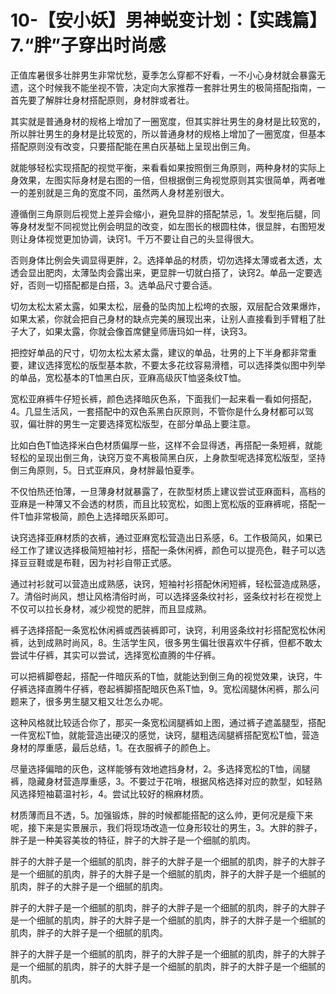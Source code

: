 # 10-【安小妖】男神蜕变计划：【实践篇】7.“胖”子穿出时尚感

正值库暑很多壮胖男生非常忧愁，夏季怎么穿都不好看，一不小心身材就会暴露无遗，这个时候我不能坐视不管，决定向大家推荐一套胖壮男生的极简搭配指南，一首先要了解胖壮身材搭配原则，身材胖或者壮。

其实就是普通身材的规格上增加了一圈宽度，但其实胖壮男生的身材是比较宽的，所以胖壮男生的身材是比较宽的，所以普通身材的规格上增加了一圈宽度，但基本搭配原则没有改变，只要搭配能在黑白灰基础上呈现出倒三角。

就能够轻松实现搭配的视觉平衡，来看看如果按照倒三角原则，两种身材的实际上身效果，左图实际身材是右图的一倍，但根据倒三角视觉原则其实很简单，两者唯一的差别就是三角的宽度不同，虽然两人身材差别很大。

遵循倒三角原则后视觉上差异会缩小，避免显胖的搭配禁忌，1。发型拖后腿，同等身材发型不同视觉比例会明显的改变，如左图长的根圆柱体，很显胖，右图短发则让身体视觉更加协调，诀窍1。千万不要让自己的头显得很大。

否则身体比例会失调显得更胖，2。选择单品的材质，切勿选择太薄或者太透，太透会显出肥肉，太薄坠肉会露出来，更显胖一切就白搭了，诀窍2。单品一定要选好，否则一切搭配都是白搭，3。选单品尺寸要合适。

切勿太松太紧太露，如果太松，层叠的坠肉加上松垮的衣服，双层配合效果爆炸，如果太紧，你就会把自己身材的缺点完美的展现出来，让别人直接看到手臂粗了肚子大了，如果太露，你就会像首席健皇师唐玛如一样，诀窍3。

把控好单品的尺寸，切勿太松太紧太露，建议的单品，壮男的上下半身都非常重要，建议选择宽松的版型基本款，不要太多花纹容易滑稽，可以选择类似图中列举的单品，宽松基本的T恤黑白灰，亚麻高级灰T恤竖条纹T恤。

宽松亚麻裤牛仔短长裤，颜色选择暗灰色系，下面我们一起来看一看如何搭配，4。几显生活风，一套搭配中的双色系黑白灰原则，不管你是什么身材都可以驾驭，偏壮胖的男生一定要选择宽松版型，在部分单品上要注意。

比如白色T恤选择米白色材质偏厚一些，这样不会显得透，再搭配一条短裤，就能轻松的呈现出倒三角，诀窍万变不离极简黑白灰，上身款型呢选择宽松版型，坚持倒三角原则，5。日式亚麻风，身材胖最怕夏季。

不仅怕热还怕薄，一旦薄身材就暴露了，在款型材质上建议尝试亚麻面料，高档的亚麻是一种薄又不会透的材质，而且比较宽松，如图上宽松版的亚麻裤呢，搭配一件T恤非常极简，颜色上选择暗灰系即可。

诀窍选择亚麻材质的衣裤，通过亚麻宽松营造出日系感，6。工作极简风，如果已经工作了建议选择极简短袖衬衫，搭配一条休闲裤，颜色可以提亮色，鞋子可以选择豆豆鞋或是布鞋，因为衬衫自带正式感。

通过衬衫就可以营造出成熟感，诀窍，短袖衬衫搭配休闲短裤，轻松营造成熟感，7。清俗时尚风，想让风格清俗时尚，可以选择竖条纹衬衫，竖条纹衬衫在视觉上不仅可以拉长身材，减少视觉的肥胖，而且显成熟。

裤子选择搭配一条宽松休闲裤或西装裤即可，诀窍，利用竖条纹衬衫搭配宽松休闲裤，达到成熟时尚风，8。生活学生风，很多男生偏壮很喜欢牛仔裤，但都不敢太尝试牛仔裤，其实可以尝试，选择宽松直腾的牛仔裤。

可以把裤脚卷起，搭配一件暗灰系的T恤，就能达到倒三角的视觉效果，诀窍，牛仔裤选择直腾牛仔裤，卷起裤脚搭配暗灰色系T恤，9。宽松阔腿休闲裤，那么问题来了，很多男生腿又粗又壮怎么办呢。

这种风格就比较适合你了，那买一条宽松阔腿裤如上图，通过裤子遮盖腿型，搭配一件宽松T恤，就能营造出硬汉的感觉，诀窍，腿粗选阔腿裤搭配宽松T恤，营造身材的厚重感，最后总结，1。在衣服裤子的颜色上。

尽量选择偏暗的灰色，这样能够有效地遮挡身材，2。多选择宽松的T恤，阔腿裤，隐藏身材营造厚重感，3。不要过于花哨，根据风格选择对应的款型，如轻熟风选择短袖葛温衬衫，4。尝试比较好的棉麻材质。

材质薄而且不透，5。加强锻炼，胖的时候都能搭配的这么帅，更何况是瘦下来呢，接下来是实景展示，我们将现场改造一位身形较壮的男生，3。大胖的胖子，胖子是一种美容美妆的特征，胖子的大胖子是一个细腻的肌肉。

胖子的大胖子是一个细腻的肌肉，胖子的大胖子是一个细腻的肌肉，胖子的大胖子是一个细腻的肌肉，胖子的大胖子是一个细腻的肌肉，胖子的大胖子是一个细腻的肌肉，胖子的大胖子是一个细腻的肌肉。

胖子的大胖子是一个细腻的肌肉，胖子的大胖子是一个细腻的肌肉，胖子的大胖子是一个细腻的肌肉，胖子的大胖子是一个细腻的肌肉，胖子的大胖子是一个细腻的肌肉，胖子的大胖子是一个细腻的肌肉。

胖子的大胖子是一个细腻的肌肉，胖子的大胖子是一个细腻的肌肉，胖子的大胖子是一个细腻的肌肉，胖子的大胖子是一个细腻的肌肉，胖子的大胖子是一个细腻的肌肉。

